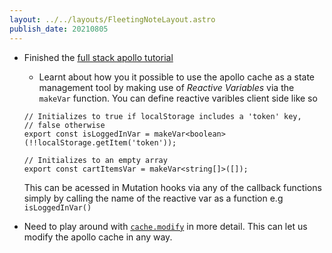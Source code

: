 ```yaml
---
layout: ../../layouts/FleetingNoteLayout.astro
publish_date: 20210805
---
```


- Finished the [full stack apollo tutorial](https://www.apollographql.com/docs/tutorial/local-state/)

  - Learnt about how you it possible to use the apollo cache as a state management tool by making use of _Reactive Variables_ via the `makeVar` function. You can define reactive varibles client side like so

  ```
  // Initializes to true if localStorage includes a 'token' key,
  // false otherwise
  export const isLoggedInVar = makeVar<boolean>(!!localStorage.getItem('token'));

  // Initializes to an empty array
  export const cartItemsVar = makeVar<string[]>([]);

  ```

  This can be acessed in Mutation hooks via any of the callback functions simply by calling the name of the reactive var as a function e.g `isLoggedInVar()`

- Need to play around with [`cache.modify`](https://www.apollographql.com/docs/react/caching/cache-interaction/#cachemodify) in more detail. This can let us modify the apollo cache in any way.
